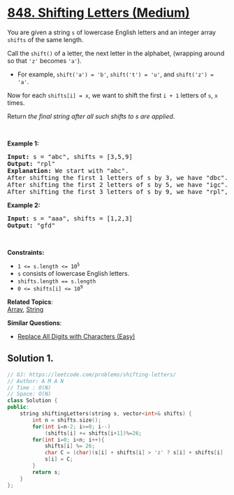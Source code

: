 # [848. Shifting Letters (Medium)](https://leetcode.com/problems/shifting-letters/)

<p>You are given a string <code>s</code> of lowercase English letters and an integer array <code>shifts</code> of the same length.</p>

<p>Call the <code>shift()</code> of a letter, the next letter in the alphabet, (wrapping around so that <code>'z'</code> becomes <code>'a'</code>).</p>

<ul>
	<li>For example, <code>shift('a') = 'b'</code>, <code>shift('t') = 'u'</code>, and <code>shift('z') = 'a'</code>.</li>
</ul>

<p>Now for each <code>shifts[i] = x</code>, we want to shift the first <code>i + 1</code> letters of <code>s</code>, <code>x</code> times.</p>

<p>Return <em>the final string after all such shifts to s are applied</em>.</p>

<p>&nbsp;</p>
<p><strong>Example 1:</strong></p>

<pre><strong>Input:</strong> s = "abc", shifts = [3,5,9]
<strong>Output:</strong> "rpl"
<strong>Explanation:</strong> We start with "abc".
After shifting the first 1 letters of s by 3, we have "dbc".
After shifting the first 2 letters of s by 5, we have "igc".
After shifting the first 3 letters of s by 9, we have "rpl", the answer.
</pre>

<p><strong>Example 2:</strong></p>

<pre><strong>Input:</strong> s = "aaa", shifts = [1,2,3]
<strong>Output:</strong> "gfd"
</pre>

<p>&nbsp;</p>
<p><strong>Constraints:</strong></p>

<ul>
	<li><code>1 &lt;= s.length &lt;= 10<sup>5</sup></code></li>
	<li><code>s</code> consists of lowercase English letters.</li>
	<li><code>shifts.length == s.length</code></li>
	<li><code>0 &lt;= shifts[i] &lt;= 10<sup>9</sup></code></li>
</ul>


**Related Topics**:  
[Array](https://leetcode.com/tag/array/), [String](https://leetcode.com/tag/string/)

**Similar Questions**:
* [Replace All Digits with Characters (Easy)](https://leetcode.com/problems/replace-all-digits-with-characters/)

## Solution 1.

```cpp
// OJ: https://leetcode.com/problems/shifting-letters/
// Author: A M A N
// Time : O(N)
// Space: O(N)
class Solution {
public:
    string shiftingLetters(string s, vector<int>& shifts) {
        int n = shifts.size();
        for(int i=n-2; i>=0; i--)
            (shifts[i] += shifts[i+1])%=26;
        for(int i=0; i<n; i++){
            shifts[i] %= 26;
            char C = (char)(s[i] + shifts[i] > 'z' ? s[i] + shifts[i]  - 'z' + 'a' -1 : s[i] + shifts[i]);
            s[i] = C; 
        }    
        return s;
    }
};
```